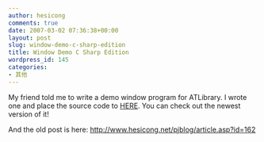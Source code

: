 ```yaml
---
author: hesicong
comments: true
date: 2007-03-02 07:36:38+00:00
layout: post
slug: window-demo-c-sharp-edition
title: Window Demo C Sharp Edition
wordpress_id: 145
categories:
- 其他
---
```


My friend told me to write a demo window program for ATLibrary. I wrote one and place the source code to [HERE](http://www.codeplex.com/ATSMSLibrary). You can check out the newest version of it!

And the old post is here: http://www.hesicong.net/pjblog/article.asp?id=162
